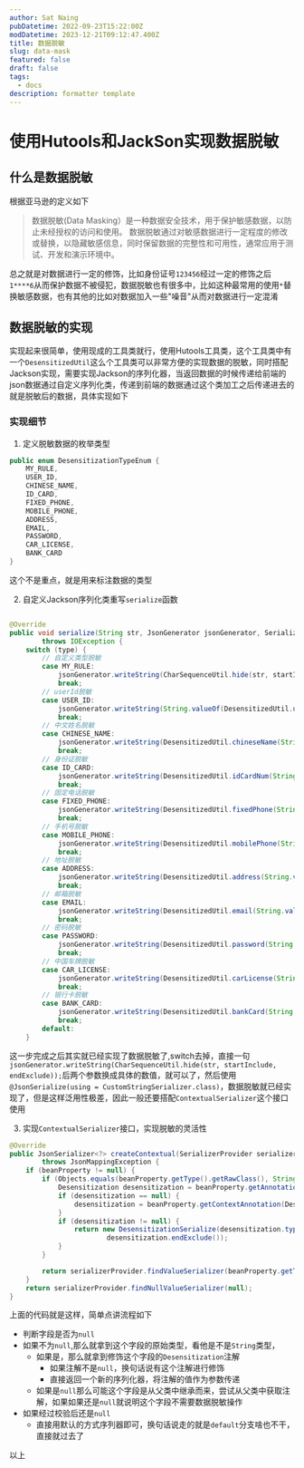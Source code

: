 ```yaml
---
author: Sat Naing
pubDatetime: 2022-09-23T15:22:00Z
modDatetime: 2023-12-21T09:12:47.400Z
title: 数据脱敏
slug: data-mask
featured: false
draft: false
tags:
  - docs
description: formatter template
---
```


# 使用Hutools和JackSon实现数据脱敏

## 什么是数据脱敏

根据亚马逊的定义如下

> 数据脱敏(Data Masking）是一种数据安全技术，用于保护敏感数据，以防止未经授权的访问和使用。 数据脱敏通过对敏感数据进行一定程度的修改或替换，以隐藏敏感信息，同时保留数据的完整性和可用性，通常应用于测试、开发和演示环境中。

总之就是对数据进行一定的修饰，比如身份证号`123456`经过一定的修饰之后`1****6`从而保护数据不被侵犯，数据脱敏也有很多中，比如这种最常用的使用`*`替换敏感数据，也有其他的比如对数据加入一些"噪音"从而对数据进行一定混淆

## 数据脱敏的实现

实现起来很简单，使用现成的工具类就行，使用Hutools工具类，这个工具类中有一个`DesensitizedUtil`这么个工具类可以非常方便的实现数据的脱敏，同时搭配Jackson实现，需要实现Jackson的序列化器，当返回数据的时候传递给前端的json数据通过自定义序列化类，传递到前端的数据通过这个类加工之后传递进去的就是脱敏后的数据，具体实现如下

### 实现细节

1. 定义脱敏数据的枚举类型

```java
public enum DesensitizationTypeEnum {
    MY_RULE,
    USER_ID,
    CHINESE_NAME,
    ID_CARD,
    FIXED_PHONE,
    MOBILE_PHONE,
    ADDRESS,
    EMAIL,
    PASSWORD,
    CAR_LICENSE,
    BANK_CARD
}
```

这个不是重点，就是用来标注数据的类型

2. 自定义Jackson序列化类重写`serialize`函数

```java

@Override
public void serialize(String str, JsonGenerator jsonGenerator, SerializerProvider serializerProvider)
        throws IOException {
    switch (type) {
        // 自定义类型脱敏
        case MY_RULE:
            jsonGenerator.writeString(CharSequenceUtil.hide(str, startInclude, endExclude));
            break;
        // userId脱敏
        case USER_ID:
            jsonGenerator.writeString(String.valueOf(DesensitizedUtil.userId()));
            break;
        // 中文姓名脱敏
        case CHINESE_NAME:
            jsonGenerator.writeString(DesensitizedUtil.chineseName(String.valueOf(str)));
            break;
        // 身份证脱敏
        case ID_CARD:
            jsonGenerator.writeString(DesensitizedUtil.idCardNum(String.valueOf(str), 1, 2));
            break;
        // 固定电话脱敏
        case FIXED_PHONE:
            jsonGenerator.writeString(DesensitizedUtil.fixedPhone(String.valueOf(str)));
            break;
        // 手机号脱敏
        case MOBILE_PHONE:
            jsonGenerator.writeString(DesensitizedUtil.mobilePhone(String.valueOf(str)));
            break;
        // 地址脱敏
        case ADDRESS:
            jsonGenerator.writeString(DesensitizedUtil.address(String.valueOf(str), 8));
            break;
        // 邮箱脱敏
        case EMAIL:
            jsonGenerator.writeString(DesensitizedUtil.email(String.valueOf(str)));
            break;
        // 密码脱敏
        case PASSWORD:
            jsonGenerator.writeString(DesensitizedUtil.password(String.valueOf(str)));
            break;
        // 中国车牌脱敏
        case CAR_LICENSE:
            jsonGenerator.writeString(DesensitizedUtil.carLicense(String.valueOf(str)));
            break;
        // 银行卡脱敏
        case BANK_CARD:
            jsonGenerator.writeString(DesensitizedUtil.bankCard(String.valueOf(str)));
            break;
        default:
    }


```

这一步完成之后其实就已经实现了数据脱敏了,switch去掉，直接一句` jsonGenerator.writeString(CharSequenceUtil.hide(str, startInclude, endExclude));`后两个参数换成具体的数值，就可以了，然后使用` @JsonSerialize(using = CustomStringSerializer.class)`，数据脱敏就已经实现了，但是这样泛用性极差，因此一般还要搭配`ContextualSerializer`这个接口使用

3. 实现`ContextualSerializer`接口，实现脱敏的灵活性

```java
@Override
public JsonSerializer<?> createContextual(SerializerProvider serializerProvider, BeanProperty beanProperty)
        throws JsonMappingException {
    if (beanProperty != null) {
        if (Objects.equals(beanProperty.getType().getRawClass(), String.class)) {
            Desensitization desensitization = beanProperty.getAnnotation(Desensitization.class);
            if (desensitization == null) {
                desensitization = beanProperty.getContextAnnotation(Desensitization.class);
            }
            if (desensitization != null) {
                return new DesensitizationSerialize(desensitization.type(), desensitization.startInclude(),
                        desensitization.endExclude());
            }
        }

        return serializerProvider.findValueSerializer(beanProperty.getType(), beanProperty);
    }
    return serializerProvider.findNullValueSerializer(null);
}
```

上面的代码就是这样，简单点讲流程如下

- 判断字段是否为`null`
- 如果不为`null`,那么就拿到这个字段的原始类型，看他是不是`String`类型，
  - 如果是，那么就拿到修饰这个字段的`Desensitization`注解
    - 如果注解不是`null`，换句话说有这个注解进行修饰
    - 直接返回一个新的序列化器，将注解的值作为参数传递
  - 如果是`null`那么可能这个字段是从父类中继承而来，尝试从父类中获取注解，如果如果还是`null`就说明这个字段不需要数据脱敏操作
- 如果经过校验后还是`null`
  - 直接用默认的方式序列器即可，换句话说走的就是`default`分支啥也不干，直接就过去了

以上
